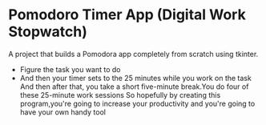 # Pomodoro Timer App (Digital Work Stopwatch)
A project that builds a Pomodora app completely from scratch using tkinter.
- Figure the task you want to do 
- And then your timer sets to the 25 minutes while you work on the task And then after that, you take a short five-minute break.You do four of these 25-minute work sessions
So hopefully by creating this program,you're going to increase your productivity and you're going to have your own handy tool
